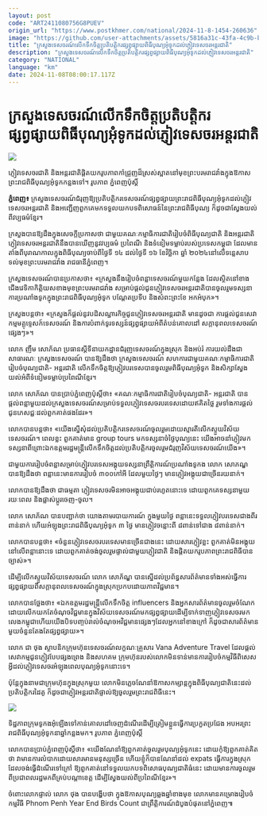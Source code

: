 ```yaml
---
layout: post
code: "ART2411080756G8PUEV"
origin_url: "https://www.postkhmer.com/national/2024-11-8-1454-260636"
image: "https://github.com/user-attachments/assets/5816a31c-43fa-4c9b-ba63-6b9fc95cae2c"
title: "ក្រសួងទេសចរណ៍លើកទឹកចិត្ដប្រតិបត្ដិករផ្សព្វផ្សាយពិធីបុណ្យអុំទូកដល់ភ្ញៀវទេសចរអន្ដរជាតិ"
description: "​​ក្រសួងទេសចរណ៍លើកទឹកចិត្ដប្រតិបត្ដិករផ្សព្វផ្សាយពិធីបុណ្យអុំទូកដល់ភ្ញៀវទេសចរអន្ដរជាតិ​"
category: "NATIONAL"
language: "km"
date: 2024-11-08T08:00:17.117Z
---
```


# ក្រសួងទេសចរណ៍លើកទឹកចិត្ដប្រតិបត្ដិករផ្សព្វផ្សាយពិធីបុណ្យអុំទូកដល់ភ្ញៀវទេសចរអន្ដរជាតិ

![](https://github.com/user-attachments/assets/124d2a66-e776-45c7-a2bf-5286f57b0e66)

ភ្ញៀវទេសចរជាតិ និងអន្ដរជាតិផ្ដិតយករូបភាពកាំជ្រួញដ៏ស្រស់ស្អាតនៅមុខព្រះបរមរាជវាំងក្នុងឱកាសព្រះរាជពិធីបុណ្យអុំទូកកន្លងទៅ។ រូបភាព ភ្នំពេញប៉ុស្ដិ៍

**ភ្នំពេញ៖** ក្រសួងទេសចរណ៍​ជំ​រុញឱ្យ​ប្រតិបត្តិ​ករ​ទេសចរណ៍​ផ្សព្វផ្សាយព្រះរាជ​ពិធីបុណ្យ​អុំទូក​ដល់​ភ្ញៀវទេសចរ​អន្តរជាតិ និង​អញ្ជើញ​ពួកគេ​មក​ទទួលយក​បទពិសោធ​ន៍​នៃ​ព្រះរាជ​ពិធីបុណ្យ ក៏ដូចជា​​ស្វែងយល់​ពី​វប្បធម៌​ខ្មែរ​។​

​ក្រសួង​បានឱ្យដឹង​ក្នុង​សេចក្តី​ប្រកាសថា ជាមួយ​គណៈកម្មាធិការ​ជាតិ​រៀបចំ​ពិធី​បុណ្យជាតិ និង​អន្តរជាតិ ភ្ញៀវទេសចរ​អន្តរជាតិ​នឹង​បានឃើញ​នូវ​វប្បធម៌ ប្រពៃណី និង​ទំនៀមទម្លាប់​របស់​ប្រទេស​កម្ពុជា ដែលមាន​តាំងពី​បុរាណកាល​ក្នុង​ពិធីបុណ្យ​ចាប់ពី​ថ្ងៃទី ១៤ ដល់​ថ្ងៃទី ១៦ ខែវិច្ឆិកា ឆ្នាំ ២០២៤​ នៅលើ​ទន្លេសាប ទល់មុខ​ព្រះបរមរាជវាំង រាជធានី​ភ្នំពេញ​។​

ក្រសួងទេសចរណ៍បាន​ប្រកាសថា​៖ «ក្រសួង​​នឹង​រៀបចំ​ពន្លា​ទេសចរណ៍​មួយកន្លែង ដែល​ស្ថិតនៅ​ខាងជើង​វេទិកា​កិត្តិយស​ខាងមុខ​ព្រះបរមរាជវាំង សម្រាប់​ផ្តល់​ជូន​ភ្ញៀវទេសចរ​អន្តរជាតិ​បាន​ចូលរួម​ទស្សនាការ​ប្រណាំងទូក​ក្នុង​ព្រះរាជ​ពិធីបុណ្យ​អុំទូក បណ្តែតប្រទីប និង​សំពះ​ព្រះ​ខែ អកអំបុក»។

ក្រសួង​បន្ដថា​៖ «ក្រសួង​ក៏​ផ្ដល់​​នូវ​​បដិសណ្ឋារកិច្ច​ជូន​ភ្ញៀវទេសចរ​អន្តរជាតិ មានដូចជា ការផ្តល់ជូន​សេវាកម្ម​មគ្គុទ្ទេសក៍​ទេសចរណ៍ និង​ការបំពាក់​ទូរទស្សន៍​ផ្សព្វផ្សាយ​អំពី​តំបន់​គោលដៅ សក្តានុពល​ទេសចរណ៍​ផ្សេងៗ»​។​

លោក ញឹម សោភ័ណ​ ប្រធាន​ស្ដីទីនាយកដ្ឋាន​ជំរុញ​ទេសចរណ៍​ក្នុងស្រុក និង​អប់រំ ការយល់ដឹង​ជា​សាធារណៈ ក្រសួងទេសចរណ៍​ បាន​ឱ្យដឹងថា ក្រសួង​ទេសចរណ៍ សហការ​ជាមួយគណៈកម្មាធិការ​ជាតិ​រៀបចំ​បុណ្យជាតិ​- អន្តរជាតិ ​លើកទឹកចិត្ដ​ឱ្យ​ភ្ញៀវ​បរទេស​បាន​ចូល​រួម​ពិធី​បុណ្យ​អុំទូក និង​សិក្សា​ស្វែងយល់​អំពី​ទំនៀម​ទម្លាប់​ប្រពៃណី​ខ្មែរ​។

លោក សោភ័ណ បាន​ប្រាប់​ភ្នំពេញ​ប៉ុស្ដិ៍ថា​៖ «​គណៈកម្មាធិការ​ជាតិ​រៀបចំ​បុណ្យជាតិ​- អន្តរជាតិ បាន​ផ្ដល់​ពន្លា​មួយ​ដល់​ក្រសួង​ទេសចរណ៍​សម្រាប់​ទទួល​ភ្ញៀវ​ទេសចរ​បរទេស​ដោយ​ឥគិតថ្លៃ រួមទាំងការ​ផ្ដល់​ជូន​ភេសជ្ជៈ​ដល់​ពួកគាត់​ផងដែរ»។

លោកបានបន្ដថា​៖ «​យើង​ស្នើសុំ​ដល់​ប្រតិបត្ដិករ​ទេសចរណ៍​ចូលរួម​ដោយ​ស្មារតី​លើក​ស្ទួយ​វិស័យ​ទេសចរណ៍។ ពេល​ខ្លះ ពួកគាត់​មាន​ group tours មក​ទស្សនា​ចំថ្ងៃ​បុណ្យ​នេះ យើង​អាច​នាំ​ភ្ញៀវ​មក​ទស្សនា​ ពីព្រោះ​ឯកឧត្ដម​រដ្ឋមន្ដ្រី​លើក​ទឹកចិត្ដដល់​ប្រតិបត្ដិករ​ចូលរួម​ជំរុញ​វិស័យ​ទេសចរណ៍​យើង​»។

ជាមួយ​ការ​រៀបចំ​ពន្លា​សម្រាប់​ភ្ញៀវ​បរទេស​អង្គុយ​ទស្សនា​ព្រឹត្ដិការណ៍​ប្រណាំង​ទូក​ង​ លោក សោភណ្ឌ បាន​ឱ្យដឹងថា ពន្លា​នេះ​មានការ​រៀបចំ ៣០០​​កៅអី​ ដែល​មួយ​ថ្ងៃ​ៗ​ មាន​ភ្ញៀវ​អង្គុយ​ជាច្រើន​រយ​នាក់​។

លោក​បាន​ឱ្យដឹងថា ជា​ធម្មតា ភ្ញៀវ​ទេសចរ​មិន​អាច​អង្គុយ​ជាប់​រហូត​នោះទេ ដោយ​ពួកគេ​ទស្សនា​មួយ​រយៈ​ពេល និង​ផ្លាស់​ប្ដូរ​ចេញ​-ចូល​។

លោក សោភ័ណ បាន​បញ្ជាក់ថា ​យោង​តាម​របាយការណ៍​​ ក្នុង​មួយ​ថ្ងៃ ពន្លា​នេះ​ទទួល​ភ្ញៀវ​បរទេស​ជាងពីរពាន់​នាក់​ ហើយអំឡុង​ព្រះរាជពិធី​បុណ្យ​អុំទូក​ ៣ ថ្ងៃ មាន​ភ្ញៀវ​ចន្លោះពី ៨ពាន់​ទៅជាង ៨​ពាន់​នាក់​។

លោក​បាន​បន្ដថា​៖ «​ចំនួន​ភ្ញៀវ​ទេសចរ​បរទេស​មាន​ច្រើន​ជាងនេះ ដោយសារ​ភ្ញៀវ​ខ្លះ ពួកគាត់​មិន​អង្គុយ​នៅ​លើ​ពន្លា​នោះទេ ដោយ​ពួកគាត់​ចង់​ចូលរួម​ផ្ទាល់​ជាមួយ​ភ្ញៀវជាតិ និង​ផ្ដិត​យក​រូបភាព​ព្រះរាជពិធី​បាន​ច្បាស់​»។

ដើម្បី​លើក​ស្ទួយ​វិស័យ​ទេសចរណ៍​ លោក សោភ័ណ្ឌ បាន​ស្នើ​ដល់​ប្រព័ន្ធសារព័ត៌មាន​ទាំង​អស់​ធ្វើ​ការ​ផ្សព្វផ្សាយ​ពី​សក្ដានុពល​ទេសចរណ៍​ក្នុង​ស្រុក​ ប្រកប​ដោយ​ភាព​វិជ្ជមាន​។

លោក​បាន​ថ្លែងថា​៖ «ឯកឧត្ដម​រដ្ឋមន្ដ្រី​លើក​ទឹក​ចិត្ដ​ influencers និង​អ្នកសារព័ត៌មាន​​ចូលរួម​ចំណែក​ដោយ​លើក​យក​តែ​ចំណុច​​វិជ្ជមានក្នុង​វិស័យ​ទេសចរណ៍មក​ផ្សព្វផ្សាយដើម្បី​ទាក់ទាញ​ភ្ញៀវ​ទេសចរ​មក​លេង​កម្ពុជា​​ ហើយ​យើង​​បិទ​បញ្ចប់រាល់​ចំណុច​​​អវិជ្ជមានផ្សេងៗ​ដែល​អ្នក​នៅ​ខាង​ក្រៅ ក៏ដូចជា​​​សារព័ត៌មានមួយចំនួន​តែងតែ​ផ្សព្វផ្សាយ​»។  

លោក ជា​ ថុង ស្ថាបនិក​ក្រុមហ៊ុន​ទេសចរណ៍​លក្ខណៈ​គ្រួសារ Vana Adventure Travel ដែល​ផ្ដល់​សេវាកម្ម​ជូន​ភ្ញៀវ​បែប​ផ្សងព្រេង និងសហគម ក្រុមហ៊ុន​របស់លោក​មិន​ទាន់​មាន​កា​ររៀបចំ​កម្មវិធី​ពិសេស​អ្វីដល់​ភ្ញៀវ​ទេសចរ​អំឡុង​ពេល​បុណ្យ​អុំទូក​នោះទេ​។

ប៉ុន្ដែ​ក្នុង​នាម​ជា​ក្រុមហ៊ុន​ក្នុង​ស្រុក​មួយ លោក​មិន​ភ្លេចណែនាំ​ឱកាស​កម្សាន្ដ​ក្នុង​ពិធី​បុណ្យ​ជាតិ​នេះ​ដល់​ប្រតិបត្ដិករ​ដៃគូ ក៏ដូចជា​ភ្ញៀវ​អន្ដរជាតិ​ផ្ទាល់​ឱ្យ​ចូលរួម​ព្រះរាជពិធីនេះ​។

![](https://github.com/user-attachments/assets/94d2e34e-b414-4440-9720-c18c43f49250)

ទិដ្ឋភាពក្រុមទូកងអុំឡើងទៅកាន់គោលដៅចេញដំណើរដើម្បីត្រៀមខ្លួនធ្វើការប្រកួតប្រជែង អបអរព្រះរាជពិធីបុណ្យអុំទូកនាឆ្នាំកន្លងមក។ រូបភាព ភ្នំពេញប៉ុស្ដិ៍

លោក​បាន​ប្រាប់​ភ្នំពេញ​ប៉ុស្ដិ៍ថា​៖ «​យើង​ណែនាំ​ឱ្យ​ពួកគាត់​ចូលរួម​បុណ្យ​អុំទូក​នេះ ដោយ​កុំ​ឱ្យ​ពួកគាត់​គិត​ថា វាមាន​ការលំបាក​ដោយសារ​មាន​មនុស្ស​ច្រើន​ ហើយ​ខ្ញុំ​ក៏​បាន​ណែនាំ​ដល់​ expats ​​ធ្វើ​ការ​ក្នុង​ស្រុក ដែល​ចង់​ធ្វើដំណើរ​ទៅក្រៅ ឱ្យ​ពួកគាត់​នៅ​ទទួល​យក​បទពិសោធ​បុណ្យ​ជាតិ​ធំ​នេះ ដោយ​មាន​ការ​ចូលរួម​ពី​ប្រជាពលរដ្ឋ​មកពី​គ្រប់​បណ្ដា​ខេត្ដ​ ដើម្បី​ស្វែង​យល់​ពី​ប្រពៃណី​ខ្មែរ​»។

ចំពោះលោក​ផ្ទាល់ លោក ថុង បាន​បង្ហើប​ថា ក្នុង​ឱកាស​បុណ្យ​ឆ្លង​ឆ្នាំ​ខាង​មុខ លោក​មាន​គម្រោងរៀបចំ​កម្មវិធី Phnom Penh Year End Birds Count ជា​ព្រឹត្ដិការណ៍​ដំបូង​បំផុត​នៅ​ភ្នំពេញ៕